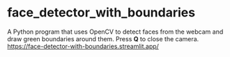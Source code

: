 # face_detector_with_boundaries
 A Python program that uses OpenCV to detect faces from the webcam and draw green boundaries around them. Press **Q** to close the camera.
https://face-detector-with-boundaries.streamlit.app/
